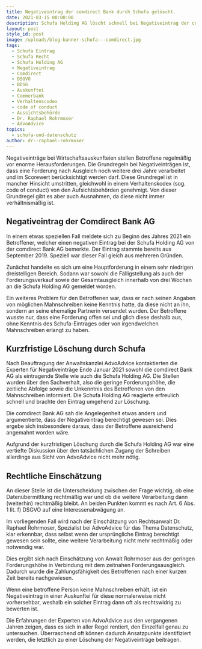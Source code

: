```yaml
---
title: Negativeintrag der comdirect Bank durch Schufa gelöscht.
date: 2021-03-15 00:00:00
description: Schufa Holding AG löscht schnell bei Negativeintrag der comdirect Bank AG.
layout: post
style_id: post
image: /uploads/blog-banner-schufa---comdirect.jpg
tags:
  - Schufa Eintrag
  - Schufa Recht
  - Schufa Holding AG
  - Negativeintrag
  - Comdirect
  - DSGVO
  - BDSG
  - Auskunftei
  - Commerbank
  - Verhaltenscodex
  - code of conduct
  - Aussichtsbehörde
  - Dr. Raphael Rohrmoser
  - AdvoAdvice
topics:
  - schufa-und-datenschutz
author: dr--raphael-rohrmoser
---
```

Negativeinträge bei Wirtschaftsauskunfteien stellen Betroffene regelmä&szlig;ig vor enorme Herausforderungen. Die Grundregeln bei Negativeinträgen ist, dass eine Forderung nach Ausgleich noch weitere drei Jahre verarbeitet und im Scorewert berücksichtigt werden darf. Diese Grundregel ist in mancher Hinsicht umstritten, gleichwohl in einem Verhaltenskodex (sog. code of conduct) von den Aufsichtsbehörden genehmigt. Von dieser Grundregel gibt es aber auch Ausnahmen, da diese nicht immer verhältnismä&szlig;ig ist.

## Negativeintrag der Comdirect Bank AG

In einem etwas speziellen Fall meldete sich zu Beginn des Jahres 2021 ein Betroffener, welcher einen negativen Eintrag bei der Schufa Holding AG von der comdirect Bank AG bemerkte. Der Eintrag stammte bereits aus September 2019. Speziell war dieser Fall gleich aus mehreren Gründen.&nbsp;

Zunächst handelte es sich um eine Hauptforderung in einem sehr niedrigen dreistelligen Bereich. Sodann war sowohl die Fälligstellung als auch der Forderungsverkauf sowie der Gesamtausgleich innerhalb von drei Wochen an die Schufa Holding AG gemeldet worden.

Ein weiteres Problem für den Betroffenen war, dass er nach seinen Angaben von möglichen Mahnschreiben keine Kenntnis hatte, da diese nicht an ihn, sondern an seine ehemalige Partnerin versendet wurden. Der Betroffene wusste nur, dass eine Forderung offen sei und glich diese deshalb aus, ohne Kenntnis des Schufa-Eintrages oder von irgendwelchen Mahnschreiben erlangt zu haben.

## Kurzfristige Löschung durch Schufa

Nach Beauftragung der Anwaltskanzlei AdvoAdvice kontaktierten die Experten für Negativeinträge Ende Januar 2021 sowohl die comdirect Bank AG als eintragende Stelle wie auch die Schufa Holding AG. Die Stellen wurden über den Sachverhalt, also die geringe Forderungshöhe, die zeitliche Abfolge sowie die Unkenntnis des Betroffenen von den Mahnschreiben informiert. Die Schufa Holding AG reagierte erfreulich schnell und brachte den Eintrag umgehend zur Löschung.

Die comdirect Bank AG sah die Angelegenheit etwas anders und argumentierte, dass der Negativeintrag berechtigt gewesen sei. Dies ergebe sich insbesondere daraus, dass der Betroffene ausreichend angemahnt worden wäre.

Aufgrund der kurzfristigen Löschung durch die Schufa Holding AG war eine vertiefte Diskussion über den tatsächlichen Zugang der Schreiben allerdings aus Sicht von AdvoAdvice nicht mehr nötig.

## Rechtliche Einschätzung

An dieser Stelle ist die Unterscheidung zwischen der Frage wichtig, ob eine Datenübermittlung rechtmä&szlig;ig war und ob die weitere Verarbeitung dann (weiterhin) rechtmä&szlig;ig bleibt. An beiden Punkten kommt es nach Art. 6 Abs. 1 lit. f) DSGVO auf eine Interessenabwägung an.

Im vorliegenden Fall wird nach der Einschätzung von Rechtsanwalt Dr. Raphael Rohrmoser, Spezialist bei AdvoAdvice für das Thema Datenschutz, klar erkennbar, dass selbst wenn der ursprüngliche Eintrag berechtigt gewesen sein sollte, eine weitere Verarbeitung nicht mehr rechtmä&szlig;ig oder notwendig war.

Dies ergibt sich nach Einschätzung von Anwalt Rohrmoser aus der geringen Forderungshöhe in Verbindung mit dem zeitnahen Forderungsausgleich. Dadurch wurde die Zahlungsfähigkeit des Betroffenen nach einer kurzen Zeit bereits nachgewiesen.

Wenn eine betroffene Person keine Mahnschreiben erhält, ist ein Negativeintrag in einer Auskunftei für diese normalerweise nicht vorhersehbar, weshalb ein solcher Eintrag dann oft als rechtswidrig zu bewerten ist.&nbsp;

Die Erfahrungen der Experten von AdvoAdvice aus den vergangenen Jahren zeigen, dass es sich in aller Regel rentiert, den Einzelfall genau zu untersuchen. Überraschend oft können dadurch Ansatzpunkte identifiziert werden, die letztlich zu einer Löschung der Negativeinträge beitragen.

